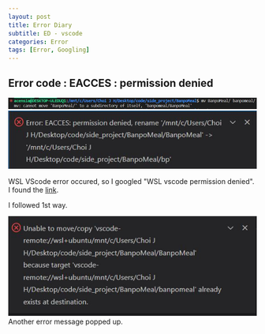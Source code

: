 ```yaml
---
layout: post
title: Error Diary
subtitle: ED - vscode
categories: Error
tags: [Error, Googling]
---
```


## Error code : EACCES : permission denied

![err1](./src/1121_1.JPG)
![err2](./src/1121_2.JPG)

WSL VScode error occured, so I googled "WSL vscode permission denied". I found the [link](https://velog.io/@gidskql6671/VSCode-WSL%ED%99%98%EA%B2%BD%EC%97%90%EC%84%9C-%EB%94%94%EB%A0%89%ED%86%A0%EB%A6%AC-%EB%B3%80%EA%B2%BD%EC%8B%9CPermission-denied-%ED%95%B4%EA%B2%B0).  

I followed 1st way.

![err3](./src/1121_3.JPG)
Another error message popped up.


